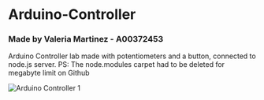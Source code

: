 # Arduino-Controller
### Made by Valeria Martinez - A00372453
Arduino Controller lab made with potentiometers and a button, connected to node.js server. 
PS: The node.modules carpet had to be deleted for megabyte limit on Github

![Arduino Controller 1](https://user-images.githubusercontent.com/92186281/194186085-3f141b0a-33e5-4e50-9294-ba6605cd07b3.png)
